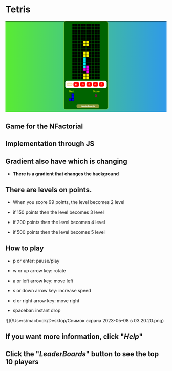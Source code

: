 # Tetris

![](https://github.com/rustembekov/TetrisNFac/blob/master/source/screen/tetris_game.png?raw=true)
## Game for the NFactorial

## Implementation through JS

## Gradient also have which is changing
- **There is a gradient that changes the background**

## There are levels on points.

- When you score 99 points, the level becomes 2 level

- if 150 points then the level becomes 3 level

- if 200 points then the level becomes 4 level

- if 500 points then the level becomes 5 level

## How to play

- p or enter: pause/play

- w or up arrow key: rotate

- a or left arrow key: move left

- s or down arrow key: increase speed

- d or right arrow key: move right

- spacebar: instant drop

![](/Users/macbook/Desktop/Снимок экрана 2023-05-08 в 03.20.20.png)
## If you want more information, click "**_Help_**"

## Click the "_LeaderBoards_" button to see the top 10 players
